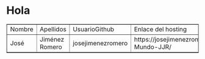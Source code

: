 <html>
  <head>
    <meta name="Author" content="José Jiménez Romero">
    <meta charset="UTF-8">
  </head>

<body>
  <h1>Hola</h1>
  
  <table border="1px">
  <tr>
    <td>Nombre</td>
    <td>Apellidos</td>
    <td>UsuarioGithub</td>
    <td>Enlace del hosting</td>
    <td>Enlace al repositorio</td>
  </tr>
  
  <td>José</td>
  <td>Jiménez Romero</td>
  <td>josejimenezromero</td>
  <td>https://josejimenezromero.github.io/Hola-Mundo-JJR/</td>
  <td>https://github.com/josejimenezromero/Hola-Mundo-JJR</td>
  
  
</table>
  
  
</body>
</html>
